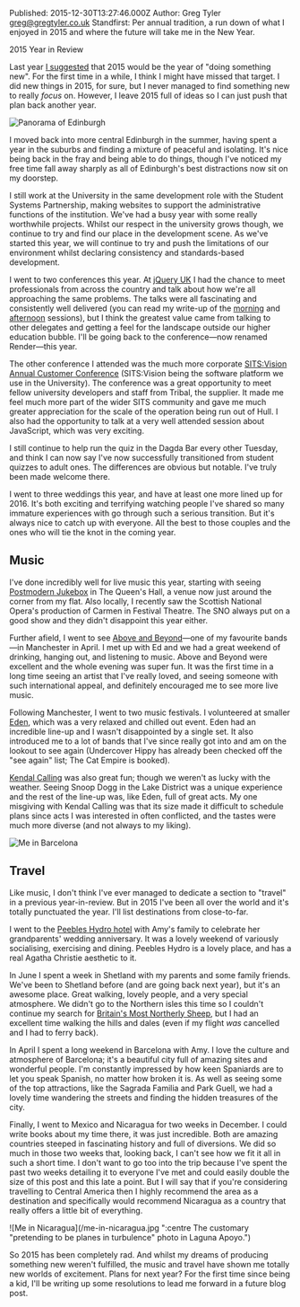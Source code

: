 Published: 2015-12-30T13:27:46.000Z
Author: Greg Tyler <greg@gregtyler.co.uk>
Standfirst: Per annual tradition, a run down of what I enjoyed in 2015 and where the future will take me in the New Year.

2015 Year in Review

Last year [I suggested][1] that 2015 would be the year of "doing something new". For the first time in a while, I think I might have missed that target. I did new things in 2015, for sure, but I never managed to find something new to really _focus_ on. However, I leave 2015 full of ideas so I can just push that plan back another year.   

![Panorama of Edinburgh](/edinburgh-panoramic.jpg ":full Still living in Edinburgh; still loving this city. (Credit: [Magnus Hagdorn on Flickr](https://www.flickr.com/photos/hagdorned/15417429459/))")

I moved back into more central Edinburgh in the summer, having spent a year in the suburbs and finding a mixture of peaceful and isolating. It's nice being back in the fray and being able to do things, though I've noticed my free time fall away sharply as all of Edinburgh's best distractions now sit on my doorstep.   

I still work at the University in the same development role with the Student Systems Partnership, making websites to support the administrative functions of the institution. We've had a busy year with some really worthwhile projects. Whilst our respect in the university grows though, we continue to try and find our place in the development scene. As we've started this year, we will continue to try and push the limitations of our environment whilst declaring consistency and standards-based development.   

I went to two conferences this year. At [jQuery UK][4] I had the chance to meet professionals from across the country and talk about how we're all approaching the same problems. The talks were all fascinating and consistently well delivered (you can read my write-up of the [morning][5] and [afternoon][6] sessions), but I think the greatest value came from talking to other delegates and getting a feel for the landscape outside our higher education bubble. I'll be going back to the conference—now renamed Render—this year.   

The other conference I attended was the much more corporate [SITS:Vision Annual Customer Conference][7] (SITS:Vision being the software platform we use in the University). The conference was a great opportunity to meet fellow university developers and staff from Tribal, the supplier. It made me feel much more part of the wider SITS community and gave me much greater appreciation for the scale of the operation being run out of Hull. I also had the opportunity to talk at a very well attended session about JavaScript, which was very exciting.   

I still continue to help run the quiz in the Dagda Bar every other Tuesday, and think I can now say I've now successfully transitioned from student quizzes to adult ones. The differences are obvious but notable. I've truly been made welcome there.   

I went to three weddings this year, and have at least one more lined up for 2016. It's both exciting and terrifying watching people I've shared so many immature experiences with go through such a serious transition. But it's always nice to catch up with everyone. All the best to those couples and the ones who will tie the knot in the coming year.   


## Music


I've done incredibly well for live music this year, starting with seeing [Postmodern Jukebox][8] in The Queen's Hall, a venue now just around the corner from my flat. Also locally, I recently saw the Scottish National Opera's production of Carmen in Festival Theatre. The SNO always put on a good show and they didn't disappoint this year either.   

Further afield, I went to see [Above and Beyond][9]—one of my favourite bands—in Manchester in April. I met up with Ed and we had a great weekend of drinking, hanging out, and listening to music. Above and Beyond were excellent and the whole evening was super fun. It was the first time in a long time seeing an artist that I've really loved, and seeing someone with such international appeal, and definitely encouraged me to see more live music.   

Following Manchester, I went to two music festivals. I volunteered at smaller [Eden][10], which was a very relaxed and chilled out event. Eden had an incredible line-up and I wasn't disappointed by a single set. It also introduced me to a lot of bands that I've since really got into and am on the lookout to see again (Undercover Hippy has already been checked off the "see again" list; The Cat Empire is booked).   

[Kendal Calling][11] was also great fun; though we weren't as lucky with the weather. Seeing Snoop Dogg in the Lake District was a unique experience and the rest of the line-up was, like Eden, full of great acts. My one misgiving with Kendal Calling was that its size made it difficult to schedule plans since acts I was interested in often conflicted, and the tastes were much more diverse (and not always to my liking).   

![Me in Barcelona](/me-barcelona.jpg ":right ")

## Travel

Like music, I don't think I've ever managed to dedicate a section to "travel" in a previous year-in-review. But in 2015 I've been all over the world and it's totally punctuated the year. I'll list destinations from close-to-far.   

I went to the [Peebles Hydro hotel][13] with Amy's family to celebrate her grandparents' wedding anniversary. It was a lovely weekend of variously socialising, exercising and dining. Peebles Hydro is a lovely place, and has a real Agatha Christie aesthetic to it.   

In June I spent a week in Shetland with my parents and some family friends. We've been to Shetland before (and are going back next year), but it's an awesome place. Great walking, lovely people, and a very special atmosphere. We didn't go to the Northern isles this time so I couldn't continue my search for [Britain's Most Northerly Sheep][14], but I had an excellent time walking the hills and dales (even if my flight _was_ cancelled and I had to ferry back).   

In April I spent a long weekend in Barcelona with Amy. I love the culture and atmosphere of Barcelona; it's a beautiful city full of amazing sites and wonderful people. I'm constantly impressed by how keen Spaniards are to let you speak Spanish, no matter how broken it is. As well as seeing some of the top attractions, like the Sagrada Familia and Park Guell, we had a lovely time wandering the streets and finding the hidden treasures of the city.   

Finally, I went to Mexico and Nicaragua for two weeks in December. I could write books about my time there, it was just incredible. Both are amazing countries steeped in fascinating history and full of diversions. We did so much in those two weeks that, looking back, I can't see how we fit it all in such a short time. I don't want to go too into the trip because I've spent the past two weeks detailing it to everyone I've met and could easily double the size of this post and this late a point. But I will say that if you're considering travelling to Central America then I highly recommend the area as a destination and specifically would recommend Nicaragua as a country that really offers a little bit of everything.   

![Me in Nicaragua](/me-in-nicaragua.jpg ":centre The customary "pretending to be planes in turbulence" photo in Laguna Apoyo.")

So 2015 has been completely rad. And whilst my dreams of producing something new weren't fulfilled, the music and travel have shown me totally new worlds of excitement. Plans for next year? For the first time since being a kid, I'll be writing up some resolutions to lead me forward in a future blog post.

[1]: https://gregtyler.co.uk/2014-year-in-review/s
[3]: https://gregtyler.co.uk/files/2015/12/15417429459_7e422abfaa_k.jpg
[4]: http://jqueryuk.com/2015/
[5]: http://www.appsdev.is.ed.ac.uk/blog/?p=377
[6]: http://www.appsdev.is.ed.ac.uk/blog/?p=390
[7]: http://www.tribalgroup.com/aboutus/events/Pages/SITSVisionAnnualCustomerConference2015.aspx
[8]: http://postmodernjukebox.com/
[9]: http://www.aboveandbeyond.nu/
[10]: http://www.edenfestival.co.uk/MAIN/
[11]: http://www.kendalcalling.co.uk/lineup/2015/
[12]: https://gregtyler.co.uk/files/2015/12/GregBarca.jpg
[13]: http://www.peebleshydro.co.uk/
[14]: https://gregtyler.co.uk/britains-most-northerly-sheep/
[15]: https://gregtyler.co.uk/files/2015/12/12390837_10100504909970394_7730376453465069180_n.jpg
